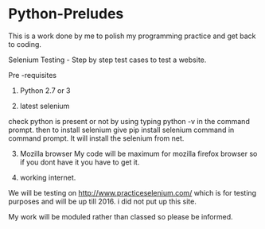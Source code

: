 # Python-Preludes
This is a work done by me to polish my programming practice and get back to coding.


Selenium Testing - Step by step test cases to test a website.


Pre -requisites

1. Python 2.7 or 3

2. latest selenium 

check python is present or not by using typing python -v in the command prompt.
then to install selenium give 
pip install selenium
command in command prompt. It will install the selenium from net.

3. Mozilla browser 
My code will be maximum for mozilla firefox browser so if you dont have it you have to get it.

4. working internet.


We will be testing on http://www.practiceselenium.com/ which is for testing purposes and will be up till 2016. i did not put up this site.

My work will be moduled rather than classed so please be informed.
